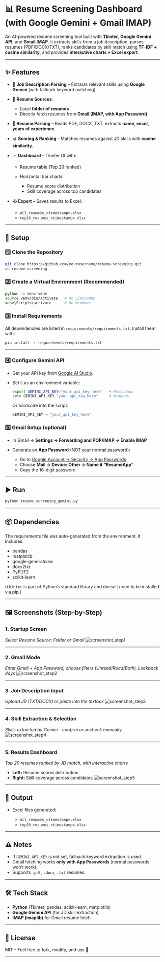 

# 📊 Resume Screening Dashboard (with Google Gemini + Gmail IMAP)

An AI-powered resume screening tool built with **Tkinter**, **Google Gemini API**, and **Gmail IMAP**.
It extracts skills from a job description, parses resumes (PDF/DOCX/TXT), ranks candidates by skill match using **TF-IDF + cosine similarity**, and provides **interactive charts + Excel export**.

---

## ✨ Features

* 📝 **Job Description Parsing** – Extracts relevant skills using **Google Gemini** (with fallback keyword matching).
* 📂 **Resume Sources**:

  * Local **folder of resumes**
  * Directly fetch resumes from **Gmail (IMAP, with App Password)**
* 📑 **Resume Parsing** – Reads PDF, DOCX, TXT, extracts **name, email, years of experience**.
* 📊 **Scoring & Ranking** – Matches resumes against JD skills with **cosine similarity**.
* 📈 **Dashboard** – Tkinter UI with:

  * Resume table (Top 20 ranked)
  * Horizontal bar charts:

    * Resume score distribution
    * Skill coverage across top candidates
* 📤 **Export** – Saves results to Excel:

  * `all_resumes_<timestamp>.xlsx`
  * `top20_resumes_<timestamp>.xlsx`

---

## 🚀 Setup

### 1️⃣ Clone the Repository
```bash
git clone https://github.com/yourusername/resume-screening.git
cd resume-screening
````

### 2️⃣ Create a Virtual Environment (Recommended)

```bash
python -m venv venv
source venv/bin/activate   # On Linux/Mac
venv\Scripts\activate      # On Windows
```

### 3️⃣ Install Requirements

All dependencies are listed in `requirements/requirements.txt`.
Install them with:

```bash
pip install -r requirements/requirements.txt
```

---

### 4️⃣ Configure Gemini API

* Get your API key from [Google AI Studio](https://aistudio.google.com).
* Set it as an environment variable:

  ```bash
  export GEMINI_API_KEY="your_api_key_here"   # Mac/Linux
  setx GEMINI_API_KEY "your_api_key_here"     # Windows
  ```

  Or hardcode into the script:

  ```python
  GEMINI_API_KEY = "your_api_key_here"
  ```

### 5️⃣ Gmail Setup (optional)

* In Gmail → **Settings → Forwarding and POP/IMAP → Enable IMAP**
* Generate an **App Password** (NOT your normal password):

  * Go to [Google Account → Security → App Passwords](https://myaccount.google.com/apppasswords)
  * Choose **Mail → Device: Other → Name it “ResumeApp”**
  * Copy the 16-digit password

---

## ▶️ Run

```bash
python resume_screening_gemini.py
```

---

## 📦 Dependencies

The requirements file was auto-generated from the environment. It includes:

* pandas
* matplotlib
* google-generativeai
* docx2txt
* PyPDF2
* scikit-learn

(`tkinter` is part of Python’s standard library and doesn’t need to be installed via pip.)

---

## 🖼️ Screenshots (Step-by-Step)

### 1. Startup Screen

*Select Resume Source: Folder or Gmail*
![screenshot\_step1](docs/screenshots/step1_source.png)

---

### 2. Gmail Mode

*Enter Gmail + App Password, choose filters (Unread/Read/Both), Lookback days*
![screenshot\_step2](docs/screenshots/step2_gmail.png)

---

### 3. Job Description Input

*Upload JD (TXT/DOCX) or paste into the textbox*
![screenshot\_step3](docs/screenshots/step3_jd.png)

---

### 4. Skill Extraction & Selection

*Skills extracted by Gemini – confirm or uncheck manually*
![screenshot\_step4](docs/screenshots/step4_skills.png)

---

### 5. Results Dashboard

*Top 20 resumes ranked by JD match, with interactive charts*

* **Left:** Resume scores distribution
* **Right:** Skill coverage across candidates
  ![screenshot\_step5](docs/screenshots/step5_results.png)

---

## 📂 Output

* Excel files generated:

  * `all_resumes_<timestamp>.xlsx`
  * `top20_resumes_<timestamp>.xlsx`

---

## ⚠️ Notes

* If `GEMINI_API_KEY` is not set, fallback keyword extraction is used.
* Gmail fetching works **only with App Passwords** (normal passwords won’t work).
* Supports `.pdf`, `.docx`, `.txt` resumes.

---

## 🛠️ Tech Stack

* **Python** (Tkinter, pandas, scikit-learn, matplotlib)
* **Google Gemini API** (for JD skill extraction)
* **IMAP (imaplib)** for Gmail resume fetch

---

## 📜 License

MIT – Feel free to fork, modify, and use 🚀

---
